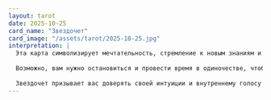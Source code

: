 ```yaml
---
layout: tarot
date: 2025-10-25
card_name: "Звездочет"
card_image: "/assets/tarot/2025-10-25.jpg"
interpretation: |
  Эта карта символизирует мечтательность, стремление к новым знаниям и глубокое понимание вселенной. Звездочет на этой карте, задумчиво смотрящий на звезды, погружен в размышления о будущем и возможностях, которые открываются перед ним. Сегодня вы можете почувствовать это желание исследовать неизведанные горизонты вашей жизни. Возможно, стоит обратить внимание на ваши мечты и амбиции — они могут привести к важным открытиям.
  
  Возможно, вам нужно остановиться и провести время в одиночестве, чтобы вникнуть в свою внутреннюю природу. Этот день подходит для созерцания — как внешнего, так и внутреннего. Задумайтесь о своих желаниях и целях, возможно, настало время для их осуществления. При этом, не бойтесь мечтать о чем-то большем; звезды — это ваш предел.
  
  Звездочет призывает вас доверять своей интуиции и внутреннему голосу. Вдохновение может прийти в самых неожиданных формах. Прислушивайтесь к себе и смотрите на знаки, которые посылает вам мир. Этот день обещает быть полным обещаний и новых начинаний, если вы откроете свою душу для перемен.
---
```

